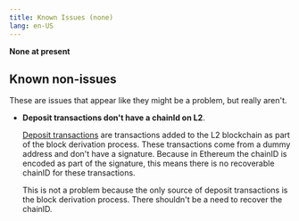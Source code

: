 ```yaml
---
title: Known Issues (none)
lang: en-US
---
```


**None at present**



## Known non-issues

These are issues that appear like they might be a problem, but really aren't.

- **Deposit transactions don't have a chainId on L2**.

  [Deposit transactions](https://github.com/ethereum-optimism/optimism/blob/develop/specs/deposits.md#the-deposited-transaction-type) are transactions added to the L2 blockchain as part of the block derivation process.
  These transactions come from a dummy address and don't have a signature.
  Because in Ethereum the chainID is encoded as part of the signature, this means there is no recoverable chainID for these transactions.

  This is not a problem because the only source of deposit transactions is the block derivation process. 
  There shouldn't be a need to recover the chainID.


